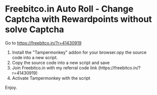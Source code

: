 <h1>Freebitco.in Auto Roll - Change Captcha with Rewardpoints without solve Captcha</h1>

Go to https://freebitco.in/?r=41430919

<ol>
<li>Install the "Tampermonkey" addon for your browser.opy the source code into a new script.</li>
<li>Copy the source code into a new script and save
<li>Join Freebitco.in with my referral code link (https://freebitco.in/?r=41430919)</li>
<li>Activate Tampermonkey with the script</li>
</ol>

Enjoy.
